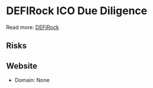 # DEFIRock ICO Due Diligence

Read more: [DEFIRock](https://metabay.network/ico/defirock)
## Risks
## Website
* Domain: None
